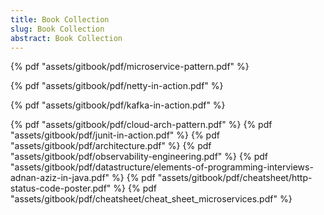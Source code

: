 ```yaml
---
title: Book Collection
slug: Book Collection
abstract: Book Collection
---
```


{% pdf "assets/gitbook/pdf/microservice-pattern.pdf" %}

{% pdf "assets/gitbook/pdf/netty-in-action.pdf" %}

{% pdf "assets/gitbook/pdf/kafka-in-action.pdf" %}

{% pdf "assets/gitbook/pdf/cloud-arch-pattern.pdf" %}
{% pdf "assets/gitbook/pdf/junit-in-action.pdf" %}
{% pdf "assets/gitbook/pdf/architecture.pdf" %}
{% pdf "assets/gitbook/pdf/observability-engineering.pdf" %}
{% pdf "assets/gitbook/pdf/datastructure/elements-of-programming-interviews-adnan-aziz-in-java.pdf" %}
{% pdf "assets/gitbook/pdf/cheatsheet/http-status-code-poster.pdf" %}
{% pdf "assets/gitbook/pdf/cheatsheet/cheat_sheet_microservices.pdf" %}